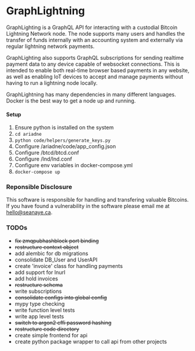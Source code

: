 # GraphLightning

GraphLighting is a GraphQL API for interacting with a custodial Bitcoin Lightning Network node. The node supports many users and handles the transfer of funds internally with an accounting system and externally via regular lightning network payments.

GraphLighting also supports GraphQL subscriptions for sending realtime payment data to any device capable of websocket connections. This is intended to enable both real-time browser based payments in any website, as well as enabling IoT devices to accept and manage payments without having to run a lightning node locally.

GraphLightning has many dependencies in many different languages. Docker is the best way to get a node up and running.

#### Setup

1. Ensure python is installed on the system
2. `cd ariadne`
3. `python code/helpers/generate_keys.py`
4. Configure /ariadne/code/app_config.json
5. Configure /btcd/btcd.conf
6. Configure /lnd/lnd.conf
7. Configure env variables in docker-compose.yml
8. `docker-compose up`


### Reponsible Disclosure

This software is responsible for handling and transfering valuable Bitcoins. If you have found a vulnerability in the software please email me at hello@seanaye.ca. 

### TODOs

- ~~fix zmqpubhashblock port binding~~
- ~~restructure context object~~
- add alembic for db migrations
- consolidate DB_User and UserAPI
- create 'invoice' class for handling payments
- add support for lnurl
- add hold invoices
- ~~restructure schema~~
- write subscriptions
- ~~consolidate configs into global config~~
- mypy type checking
- write function level tests
- write app level tests
- ~~switch to argon2 cffi password hashing~~
- ~~restructure code directory~~
- create simple frontend for api
- create python package wrapper to call api from other projects
